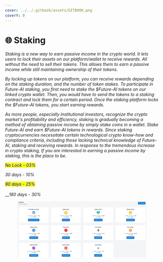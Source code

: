 ```yaml
---
cover: ../../.gitbook/assets/GITBOOK.png
coverY: 0
---
```


# 🌐 Staking

_Staking is a new way to earn passive income in the crypto world. It lets users to lock their assets on our platform/wallet to receive rewards. All without the need to sell their tokens. This allows them to earn a passive income while still maintaining ownership of their tokens._&#x20;

_By locking up tokens on our platform, you can receive rewards depending on the staking duration, and the number of token stakes. To participate in Future-AI staking, you first need to stake the $Future-AI tokens on our linked crypto wallet. Then, you would have to send the tokens to a staking contract and lock them for a certain period. Once the staking platform locks the $Future-AI tokens, you start earning rewards._&#x20;

_As more people, especially institutional investors, recognize the crypto market's profitability and efficiency, staking is gradually becoming a method of obtaining passive income by simply stake coins in a wallet. Stake Future-AI and earn $Future-AI tokens in rewards. Since staking cryptocurrencies necessitate certain technological crypto know-how and compliance criteria, including those lacking technical knowledge of Future-AI, staking and receiving rewards. In response to the tremendous increase in crypto staking, If you are interested in earning a passive income by staking, this is the place to be._

_<mark style="color:blue;">No Lock - 03%</mark>_

_30 days - 10%_

_<mark style="color:blue;">90 days - 25%</mark>_\
_<mark style="color:blue;"></mark>_\
_<mark style="color:blue;"></mark>__180 days - 30%_

<figure><img src="../../.gitbook/assets/a.JPG" alt=""><figcaption></figcaption></figure>

